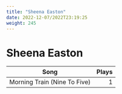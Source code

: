 ```yaml
---
title: "Sheena Easton"
date: 2022-12-07/2022T23:19:25
weight: 245
---
```


# Sheena Easton

 Song | Plays 
----- | -----:
Morning Train (Nine To Five) | 1
